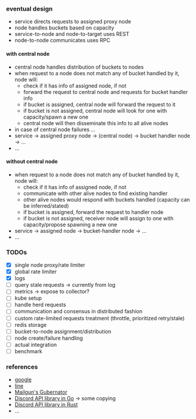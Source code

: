 ### eventual design
- service directs requests to assigned proxy node
- node handles buckets based on capacity
- service-to-node and node-to-target uses REST
- node-to-node communicates uses RPC
#### with central node
- central node handles distribution of buckets to nodes
- when request to a node does not match any of bucket handled by it, node will:
	- check if it has info of assigned node, if not
	- forward the request to central node and requests for bucket handler info
	- if bucket is assigned, central node will forward the request to it
	- if bucket is not assigned, central node will look for one with capacity/spawn a new one
	- central node will then disseminate this info to all alive nodes
- in case of central node failures ...
- service -> assigned proxy node -> (central node) -> bucket handler node -> ...
- ...
#### without central node
- when request to a node does not match any of bucket handled by it, node will:
	- check if it has info of assigned node, if not
	- communicate with other alive nodes to find existing handler 
	- other alive nodes would respond with buckets handled (capacity can be inferred/stated)
	- if bucket is assigned, forward the request to handler node
	- if bucket is not assigned, receiver node will assign to one with capacity/propose spawning a new one
- service -> assigned node -> bucket-handler node -> ...
- ...

### TODOs
- [x] single node proxy/rate limiter
- [x] global rate limiter
- [x] logs
- [ ] query stale requests -> currently from log
- [ ] metrics -> expose to collector?
- [ ] kube setup
- [ ] handle herd requests
- [ ] communication and consensus in distributed fashion
- [ ] custom rate-limited requests treatment (throttle, prioritized retry/stale)
- [ ] redis storage
- [ ] bucket-to-node assignment/distribution
- [ ] node create/failure handling
- [ ] actual integration
- [ ] benchmark

### references
- [google](https://cloud.google.com/solutions/rate-limiting-strategies-techniques)
- [line](https://engineering.linecorp.com/en/blog/high-throughput-distributed-rate-limiter)
- [Mailgun's Gubernator](https://github.com/mailgun/gubernator)
- [Discord API library in Go](https://github.com/bwmarrin/discordgo) -> some copying
- [Discord API library in Rust](https://github.com/serenity-rs/serenity)
- ...
